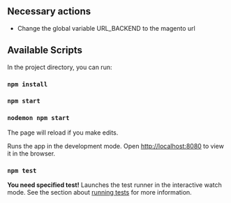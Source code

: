 ## Necessary actions

- Change the global variable URL_BACKEND to the magento url 

## Available Scripts

In the project directory, you can run:

### `npm install`

### `npm start`

### `nodemon npm start`
The page will reload if you make edits.

Runs the app in the development mode.
Open [http://localhost:8080](http://localhost:8080) to view it in the browser.

### `npm test`

**You need specified test!**
Launches the test runner in the interactive watch mode.
See the section about [running tests](https://facebook.github.io/create-react-app/docs/running-tests) for more information.
